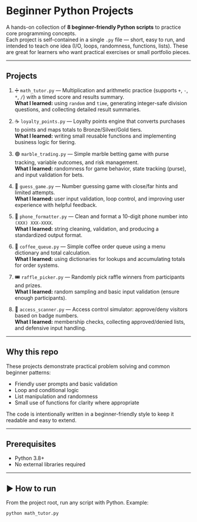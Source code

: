 # Beginner Python Projects 

A hands-on collection of **8 beginner-friendly Python scripts** to practice core programming concepts.  
Each project is self-contained in a single `.py` file — short, easy to run, and intended to teach one idea (I/O, loops, randomness, functions, lists). These are great for learners who want practical exercises or small portfolio pieces.

---

##  Projects 

1. ➗ `math_tutor.py` — Multiplication and arithmetic practice (supports `+`, `-`, `*`, `/`) with a timed score and results summary.  
   **What I learned:** using `random` and `time`, generating integer-safe division questions, and collecting detailed result summaries.

2. ☕ `loyalty_points.py` — Loyalty points engine that converts purchases to points and maps totals to Bronze/Silver/Gold tiers.  
   **What I learned:** writing small reusable functions and implementing business logic for tiering.

3. 🟢 `marble_trading.py` — Simple marble betting game with purse tracking, variable outcomes, and risk management.  
   **What I learned:** randomness for game behavior, state tracking (purse), and input validation for bets.

4. 🎯 `guess_game.py` — Number guessing game with close/far hints and limited attempts.  
   **What I learned:** user input validation, loop control, and improving user experience with helpful feedback.

5. 📱 `phone_formatter.py` — Clean and format a 10-digit phone number into `(XXX) XXX-XXXX`.  
   **What I learned:** string cleaning, validation, and producing a standardized output format.

6. 🧾 `coffee_queue.py` — Simple coffee order queue using a menu dictionary and total calculation.  
   **What I learned:** using dictionaries for lookups and accumulating totals for order systems.

7. 🎟️ `raffle_picker.py` — Randomly pick raffle winners from participants and prizes.  
   **What I learned:** random sampling and basic input validation (ensure enough participants).

8. 🛂 `access_scanner.py` — Access control simulator: approve/deny visitors based on badge numbers.  
   **What I learned:** membership checks, collecting approved/denied lists, and defensive input handling.

---

##  Why this repo
These projects demonstrate practical problem solving and common beginner patterns:
- Friendly user prompts and basic validation  
- Loop and conditional logic  
- List manipulation and randomness  
- Small use of functions for clarity where appropriate

The code is intentionally written in a beginner-friendly style to keep it readable and easy to extend.

---

##  Prerequisites
- Python 3.8+  
- No external libraries required

---

## ▶ How to run
From the project root, run any script with Python. Example:

```bash
python math_tutor.py
